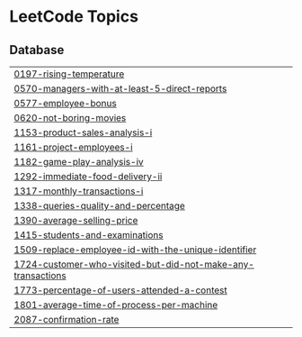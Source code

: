 

<!---LeetCode Topics Start-->
# LeetCode Topics
## Database
|  |
| ------- |
| [0197-rising-temperature](https://github.com/Kasfia-Mostafa/LeetCode/tree/master/0197-rising-temperature) |
| [0570-managers-with-at-least-5-direct-reports](https://github.com/Kasfia-Mostafa/LeetCode/tree/master/0570-managers-with-at-least-5-direct-reports) |
| [0577-employee-bonus](https://github.com/Kasfia-Mostafa/LeetCode/tree/master/0577-employee-bonus) |
| [0620-not-boring-movies](https://github.com/Kasfia-Mostafa/LeetCode/tree/master/0620-not-boring-movies) |
| [1153-product-sales-analysis-i](https://github.com/Kasfia-Mostafa/LeetCode/tree/master/1153-product-sales-analysis-i) |
| [1161-project-employees-i](https://github.com/Kasfia-Mostafa/LeetCode/tree/master/1161-project-employees-i) |
| [1182-game-play-analysis-iv](https://github.com/Kasfia-Mostafa/LeetCode/tree/master/1182-game-play-analysis-iv) |
| [1292-immediate-food-delivery-ii](https://github.com/Kasfia-Mostafa/LeetCode/tree/master/1292-immediate-food-delivery-ii) |
| [1317-monthly-transactions-i](https://github.com/Kasfia-Mostafa/LeetCode/tree/master/1317-monthly-transactions-i) |
| [1338-queries-quality-and-percentage](https://github.com/Kasfia-Mostafa/LeetCode/tree/master/1338-queries-quality-and-percentage) |
| [1390-average-selling-price](https://github.com/Kasfia-Mostafa/LeetCode/tree/master/1390-average-selling-price) |
| [1415-students-and-examinations](https://github.com/Kasfia-Mostafa/LeetCode/tree/master/1415-students-and-examinations) |
| [1509-replace-employee-id-with-the-unique-identifier](https://github.com/Kasfia-Mostafa/LeetCode/tree/master/1509-replace-employee-id-with-the-unique-identifier) |
| [1724-customer-who-visited-but-did-not-make-any-transactions](https://github.com/Kasfia-Mostafa/LeetCode/tree/master/1724-customer-who-visited-but-did-not-make-any-transactions) |
| [1773-percentage-of-users-attended-a-contest](https://github.com/Kasfia-Mostafa/LeetCode/tree/master/1773-percentage-of-users-attended-a-contest) |
| [1801-average-time-of-process-per-machine](https://github.com/Kasfia-Mostafa/LeetCode/tree/master/1801-average-time-of-process-per-machine) |
| [2087-confirmation-rate](https://github.com/Kasfia-Mostafa/LeetCode/tree/master/2087-confirmation-rate) |
<!---LeetCode Topics End-->
